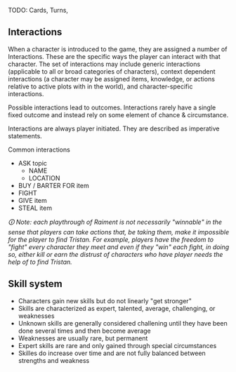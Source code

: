 TODO: Cards, Turns, 


## Interactions

When a character is introduced to the game, they are assigned a number of Interactions. These are the specific ways the player can interact with that character.  The set of interactions may include generic interactions (applicable to all or broad categories of characters), context dependent interactions (a character may be assigned items, knowledge, or actions relative to active plots with in the world), and character-specific interactions.

Possible interactions lead to outcomes. Interactions rarely have a single fixed outcome and instead rely on some element of chance & circumstance.

Interactions are always player initiated.  They are described as imperative statements.

Common interactions 

* ASK topic
    * NAME
    * LOCATION
* BUY / BARTER FOR item
* FIGHT
* GIVE item
* STEAL item


_🛈 Note: each playthrough of Raiment is not necessarily "winnable" in the sense that players can take actions that, be taking them, make it impossible for the player to find Tristan.  For example, players have the freedom to "fight" every character they meet and even if they "win" each fight, in doing so, either kill or earn the distrust of characters who have player needs the help of to find Tristan._


## Skill system

* Characters gain new skills but do not linearly "get stronger"
* Skills are characterized as expert, talented, average, challenging, or weaknesses
* Unknown skills are generally considered challening until they have been done several times and then become average
* Weaknesses are usually rare, but permanent
* Expert skills are rare and only gained through special circumstances
* Skilles do increase over time and are not fully balanced between strengths and weakness

